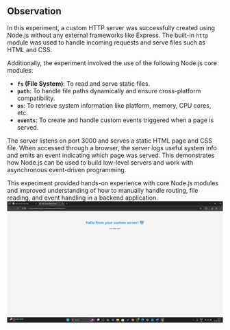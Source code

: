 ## Observation

In this experiment, a custom HTTP server was successfully created using Node.js without any external frameworks like Express. The built-in `http` module was used to handle incoming requests and serve files such as HTML and CSS.

Additionally, the experiment involved the use of the following Node.js core modules:

- **`fs` (File System)**: To read and serve static files.
- **`path`**: To handle file paths dynamically and ensure cross-platform compatibility.
- **`os`**: To retrieve system information like platform, memory, CPU cores, etc.
- **`events`**: To create and handle custom events triggered when a page is served.

The server listens on port 3000 and serves a static HTML page and CSS file. When accessed through a browser, the server logs useful system info and emits an event indicating which page was served. This demonstrates how Node.js can be used to build low-level servers and work with asynchronous event-driven programming.

This experiment provided hands-on experience with core Node.js modules and improved understanding of how to manually handle routing, file reading, and event handling in a backend application.
![alt text](<Screenshot (38).png>)